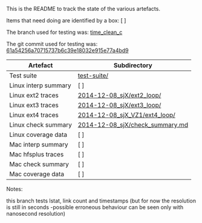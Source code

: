 This is the README to track the state of the various artefacts.

Items that need doing are identified by a box: [ ]

The branch used for testing was: [time_clean_c](https://bitbucket.org/tomridge/fs/commits/branch/time_clean_c)

The git commit used for testing was: [61a54256a70715737b6c39e18032e915e77a4bd9](https://bitbucket.org/tomridge/fs/commits/61a54256a70715737b6c39e18032e915e77a4bd9)

Artefact            |Subdirectory
--------------------|-------------------------
Test suite          | [test-suite/](test-suite/)
Linux interp summary| [ ]
Linux ext2 traces   | [2014-12-08_sjX/ext2_loop/](2014-12-08_sjX/ext2_loop/)
Linux ext3 traces   | [2014-12-08_sjX/ext3_loop/](2014-12-08_sjX/ext3_loop/)
Linux ext4 traces   | [2014-12-08_sjX_VZ1/ext4_loop/](2014-12-08_sjX/ext4_loop/)
Linux check summary | [2014-12-08_sjX/check_summary.md](2014-12-08_sjX/check_summary.md)
Linux coverage data | [ ]
Mac interp summary  | [ ]
Mac hfsplus traces  | [ ]
Mac check summary   | [ ]
Mac coverage data   | [ ]


Notes:

this branch tests lstat, link count and timestamps (but for now the
resolution is still in seconds -possible erroneous behaviour can be
seen only with nanosecond resolution)